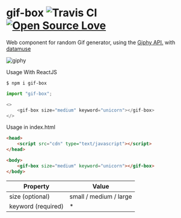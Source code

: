 # gif-box ![Travis CI](https://github.com/MessierOne/gif-box/workflows/Travis%20CI/badge.svg)  [![Open Source Love](https://badges.frapsoft.com/os/v1/open-source.svg?v=103)](https://github.com/ellerbrock/open-source-badges/)

Web component for random Gif generator, using the [Giphy API.](https://developers.giphy.com/docs/api/endpoint/#search) with [datamuse](https://www.datamuse.com/api/)

<img src="https://media.giphy.com/media/IzVquL965ib4s/giphy.gif" alt="giphy" />


Usage With ReactJS 
``` shell script
$ npm i gif-box
```
``` javascript
import "gif-box"; 

<>
    <gif-box size="medium" keyword="unicorn"></gif-box>
</>
```


Usage in index.html 
``` html
<head>
    <script src="cdn" type="text/javascript"></script>
</head>

<body>
    <gif-box size="medium" keyword="unicorn"></gif-box>
</body>
```



|      Property      |         Value          |
|--------------------|------------------------|
| size (optional)    | small / medium / large |
| keyword (required) | *                      |
